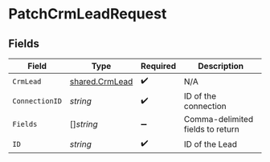 # PatchCrmLeadRequest


## Fields

| Field                                                   | Type                                                    | Required                                                | Description                                             |
| ------------------------------------------------------- | ------------------------------------------------------- | ------------------------------------------------------- | ------------------------------------------------------- |
| `CrmLead`                                               | [shared.CrmLead](../../../pkg/models/shared/crmlead.md) | :heavy_check_mark:                                      | N/A                                                     |
| `ConnectionID`                                          | *string*                                                | :heavy_check_mark:                                      | ID of the connection                                    |
| `Fields`                                                | []*string*                                              | :heavy_minus_sign:                                      | Comma-delimited fields to return                        |
| `ID`                                                    | *string*                                                | :heavy_check_mark:                                      | ID of the Lead                                          |